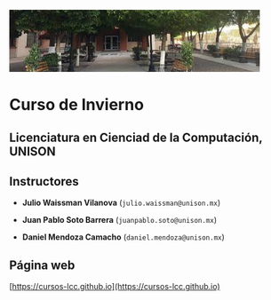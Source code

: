 ![](https://github.com/cursos-lcc/cursos-lcc.github.io/raw/main/img/lcc.jpeg)

# Curso de Invierno

## Licenciatura en Cienciad de la Computación, UNISON

## Instructores

- **Julio Waissman Vilanova** (`julio.waissman@unison.mx`)

- **Juan Pablo Soto Barrera** (`juanpablo.soto@unison.mx`)

- **Daniel Mendoza Camacho** (`daniel.mendoza@unison.mx`)


## Página web

[https://cursos-lcc.github.io](https://cursos-lcc.github.io)




